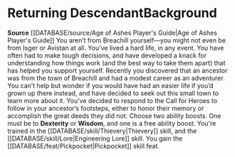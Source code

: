 ﻿---
id: '49'
name: Returning Descendant
source: '[[DATABASE/source/Age of Ashes Player''s Guide|Age of Ashes Player''s Guide]]'

---
# Returning Descendant<span class="item-type">Background</span>

**Source** [[DATABASE/source/Age of Ashes Player's Guide|Age of Ashes Player's Guide]]
You aren’t from Breachill yourself—you might not even be from Isger or Avistan at all. You’ve lived a hard life, in any event. You have often had to make tough decisions, and have developed a knack for understanding how things work (and the best way to take them apart) that has helped you support yourself. Recently you discovered that an ancestor was from the town of Breachill and had a modest career as an adventurer. You can’t help but wonder if you would have had an easier life if you’d grown up there instead, and have decided to seek out this small town to learn more about it.
You’ve decided to respond to the Call for Heroes to follow in your ancestor’s footsteps, either to honor their memory or accomplish the great deeds they did not.
Choose two ability boosts. One must be to **Dexterity** or **Wisdom**, and one is a free ability boost.
You're trained in the [[DATABASE/skill/Thievery|Thievery]] skill, and the [[DATABASE/skill/Lore|Engineering Lore]] skill. You gain the [[DATABASE/feat/Pickpocket|Pickpocket]] skill feat.